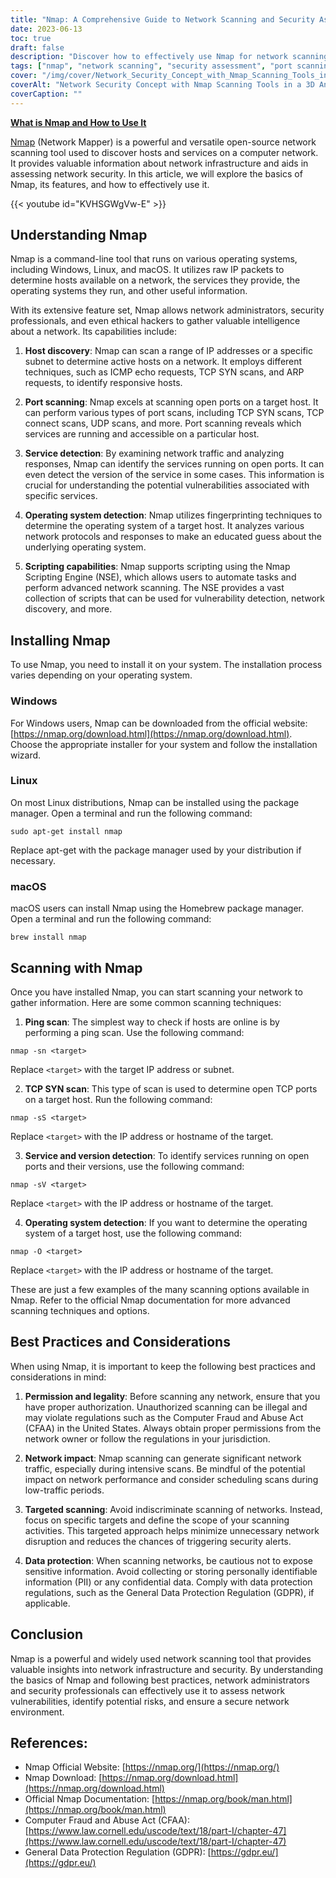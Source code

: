 ```yaml
---
title: "Nmap: A Comprehensive Guide to Network Scanning and Security Assessment"
date: 2023-06-13
toc: true
draft: false
description: "Discover how to effectively use Nmap for network scanning, port scanning, service detection, and operating system identification to assess network security."
tags: ["nmap", "network scanning", "security assessment", "port scanning", "service detection", "operating system detection", "Nmap Scripting Engine", "ethical hacking", "network security", "network infrastructure", "vulnerability detection", "ping scan", "TCP SYN scan", "permission", "legality", "network impact", "targeted scanning", "data protection", "CFAA", "GDPR", "network mapping", "network reconnaissance", "network security tools", "cybersecurity", "open-source tool", "command-line tool", "host discovery", "network intelligence", "information gathering", "network vulnerabilities", "secure network environment"]
cover: "/img/cover/Network_Security_Concept_with_Nmap_Scanning_Tools_in_a_3D.png"
coverAlt: "Network Security Concept with Nmap Scanning Tools in a 3D Animated Style."
coverCaption: ""
---
```


[**What is Nmap and How to Use It**](https://nmap.org/download.html)

[Nmap](https://nmap.org/download.html) (Network Mapper) is a powerful and versatile open-source network scanning tool used to discover hosts and services on a computer network. It provides valuable information about network infrastructure and aids in assessing network security. In this article, we will explore the basics of Nmap, its features, and how to effectively use it.

{{< youtube id="KVHSGWgVw-E" >}}

## Understanding Nmap

Nmap is a command-line tool that runs on various operating systems, including Windows, Linux, and macOS. It utilizes raw IP packets to determine hosts available on a network, the services they provide, the operating systems they run, and other useful information.

With its extensive feature set, Nmap allows network administrators, security professionals, and even ethical hackers to gather valuable intelligence about a network. Its capabilities include:

1. **Host discovery**: Nmap can scan a range of IP addresses or a specific subnet to determine active hosts on a network. It employs different techniques, such as ICMP echo requests, TCP SYN scans, and ARP requests, to identify responsive hosts.

2. **Port scanning**: Nmap excels at scanning open ports on a target host. It can perform various types of port scans, including TCP SYN scans, TCP connect scans, UDP scans, and more. Port scanning reveals which services are running and accessible on a particular host.

3. **Service detection**: By examining network traffic and analyzing responses, Nmap can identify the services running on open ports. It can even detect the version of the service in some cases. This information is crucial for understanding the potential vulnerabilities associated with specific services.

4. **Operating system detection**: Nmap utilizes fingerprinting techniques to determine the operating system of a target host. It analyzes various network protocols and responses to make an educated guess about the underlying operating system.

5. **Scripting capabilities**: Nmap supports scripting using the Nmap Scripting Engine (NSE), which allows users to automate tasks and perform advanced network scanning. The NSE provides a vast collection of scripts that can be used for vulnerability detection, network discovery, and more.

## Installing Nmap

To use Nmap, you need to install it on your system. The installation process varies depending on your operating system.

### Windows

For Windows users, Nmap can be downloaded from the official website: [https://nmap.org/download.html](https://nmap.org/download.html). Choose the appropriate installer for your system and follow the installation wizard.

### Linux

On most Linux distributions, Nmap can be installed using the package manager. Open a terminal and run the following command:

```shell
sudo apt-get install nmap
```
Replace apt-get with the package manager used by your distribution if necessary.

### macOS
macOS users can install Nmap using the Homebrew package manager. Open a terminal and run the following command:

```shell
brew install nmap
```

## Scanning with Nmap
Once you have installed Nmap, you can start scanning your network to gather information. Here are some common scanning techniques:

1. **Ping scan**: The simplest way to check if hosts are online is by performing a ping scan. Use the following command:

```shell
nmap -sn <target>
```
Replace `<target>` with the target IP address or subnet.

2. **TCP SYN scan**: This type of scan is used to determine open TCP ports on a target host. Run the following command:

```shell
nmap -sS <target>
```
Replace `<target>` with the IP address or hostname of the target.

3. **Service and version detection**: To identify services running on open ports and their versions, use the following command:

```shell
nmap -sV <target>
```

Replace `<target>` with the IP address or hostname of the target.

4. **Operating system detection**: If you want to determine the operating system of a target host, use the following command:

```shell
nmap -O <target>
```
Replace `<target>` with the IP address or hostname of the target.

These are just a few examples of the many scanning options available in Nmap. Refer to the official Nmap documentation for more advanced scanning techniques and options.

## Best Practices and Considerations

When using Nmap, it is important to keep the following best practices and considerations in mind:

1. **Permission and legality**: Before scanning any network, ensure that you have proper authorization. Unauthorized scanning can be illegal and may violate regulations such as the Computer Fraud and Abuse Act (CFAA) in the United States. Always obtain proper permissions from the network owner or follow the regulations in your jurisdiction.

2. **Network impact**: Nmap scanning can generate significant network traffic, especially during intensive scans. Be mindful of the potential impact on network performance and consider scheduling scans during low-traffic periods.

3. **Targeted scanning**: Avoid indiscriminate scanning of networks. Instead, focus on specific targets and define the scope of your scanning activities. This targeted approach helps minimize unnecessary network disruption and reduces the chances of triggering security alerts.

4. **Data protection**: When scanning networks, be cautious not to expose sensitive information. Avoid collecting or storing personally identifiable information (PII) or any confidential data. Comply with data protection regulations, such as the General Data Protection Regulation (GDPR), if applicable.

## Conclusion

Nmap is a powerful and widely used network scanning tool that provides valuable insights into network infrastructure and security. By understanding the basics of Nmap and following best practices, network administrators and security professionals can effectively use it to assess network vulnerabilities, identify potential risks, and ensure a secure network environment.

## References:

- Nmap Official Website: [https://nmap.org/](https://nmap.org/)
- Nmap Download: [https://nmap.org/download.html](https://nmap.org/download.html)
- Official Nmap Documentation: [https://nmap.org/book/man.html](https://nmap.org/book/man.html)
- Computer Fraud and Abuse Act (CFAA): [https://www.law.cornell.edu/uscode/text/18/part-I/chapter-47](https://www.law.cornell.edu/uscode/text/18/part-I/chapter-47)
- General Data Protection Regulation (GDPR): [https://gdpr.eu/](https://gdpr.eu/)